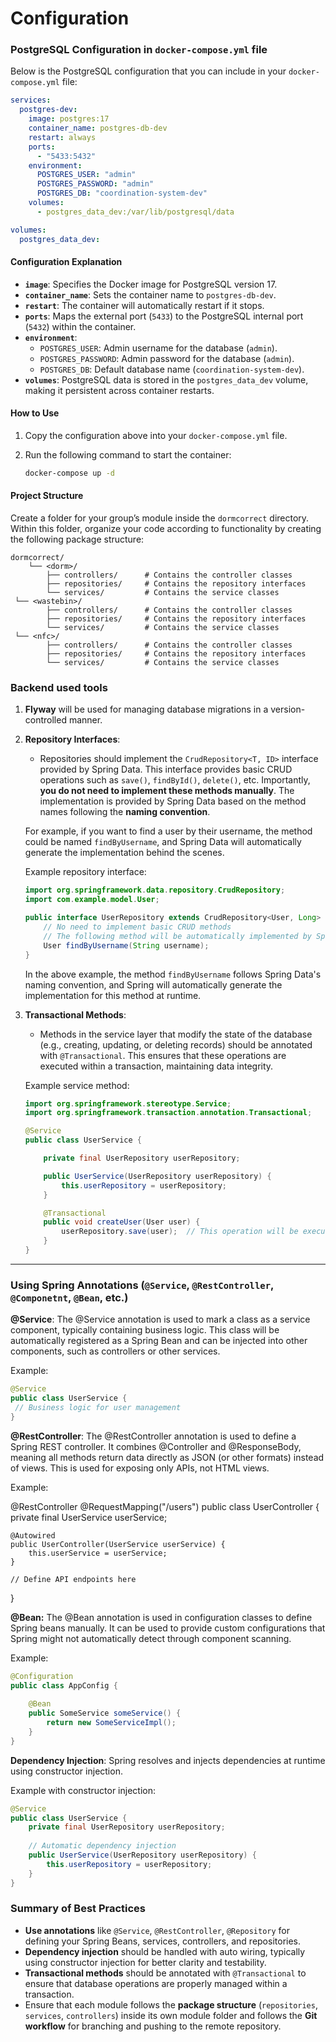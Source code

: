# Configuration
### PostgreSQL Configuration in `docker-compose.yml` file

Below is the PostgreSQL configuration that you can include in your `docker-compose.yml` file:

```yaml
services:
  postgres-dev:
    image: postgres:17
    container_name: postgres-db-dev
    restart: always
    ports:
      - "5433:5432"
    environment:
      POSTGRES_USER: "admin"
      POSTGRES_PASSWORD: "admin"
      POSTGRES_DB: "coordination-system-dev"
    volumes:
      - postgres_data_dev:/var/lib/postgresql/data

volumes:
  postgres_data_dev:
```

#### Configuration Explanation
- **`image`**: Specifies the Docker image for PostgreSQL version 17.
- **`container_name`**: Sets the container name to `postgres-db-dev`.
- **`restart`**: The container will automatically restart if it stops.
- **`ports`**: Maps the external port (`5433`) to the PostgreSQL internal port (`5432`) within the container.
- **`environment`**:
    - `POSTGRES_USER`: Admin username for the database (`admin`).
    - `POSTGRES_PASSWORD`: Admin password for the database (`admin`).
    - `POSTGRES_DB`: Default database name (`coordination-system-dev`).
- **`volumes`**: PostgreSQL data is stored in the `postgres_data_dev` volume, making it persistent across container restarts.

#### How to Use
1. Copy the configuration above into your `docker-compose.yml` file.
2. Run the following command to start the container:

   ```bash
   docker-compose up -d
   ```

#### Project Structure

Create a folder for your group’s module inside the `dormcorrect` directory. Within this folder, organize your code according to functionality by creating the following package structure:
```
dormcorrect/
    └── <dorm>/
        ├── controllers/      # Contains the controller classes
        ├── repositories/     # Contains the repository interfaces
        └── services/         # Contains the service classes
 └── <wastebin>/
        ├── controllers/      # Contains the controller classes
        ├── repositories/     # Contains the repository interfaces
        └── services/         # Contains the service classes
 └── <nfc>/
        ├── controllers/      # Contains the controller classes
        ├── repositories/     # Contains the repository interfaces
        └── services/         # Contains the service classes
```
### Backend used tools

1. **Flyway** will be used for managing database migrations in a version-controlled manner.
2. **Repository Interfaces**:
    - Repositories should implement the `CrudRepository<T, ID>` interface provided by Spring Data. This interface provides basic CRUD operations such as `save()`, `findById()`, `delete()`, etc. Importantly, **you do not need to implement these methods manually**. The implementation is provided by Spring Data based on the method names following the **naming convention**.

   For example, if you want to find a user by their username, the method could be named `findByUsername`, and Spring Data will automatically generate the implementation behind the scenes.

   Example repository interface:
   ```java
   import org.springframework.data.repository.CrudRepository;
   import com.example.model.User;

   public interface UserRepository extends CrudRepository<User, Long> {
       // No need to implement basic CRUD methods
       // The following method will be automatically implemented by Spring Data
       User findByUsername(String username);
   }
   ```

   In the above example, the method `findByUsername` follows Spring Data's naming convention, and Spring will automatically generate the implementation for this method at runtime.
3. **Transactional Methods**:
    - Methods in the service layer that modify the state of the database (e.g., creating, updating, or deleting records) should be annotated with `@Transactional`. This ensures that these operations are executed within a transaction, maintaining data integrity.

   Example service method:
   ```java
   import org.springframework.stereotype.Service;
   import org.springframework.transaction.annotation.Transactional;

   @Service
   public class UserService {

       private final UserRepository userRepository;

       public UserService(UserRepository userRepository) {
           this.userRepository = userRepository;
       }

       @Transactional
       public void createUser(User user) {
           userRepository.save(user);  // This operation will be executed within a transaction.
       }
   }
   ```

---
### Using Spring Annotations (`@Service`, `@RestController`, `@Componetnt`, `@Bean`, etc.)

**@Service**: The @Service annotation is used to mark a class as a service component, typically containing business logic. This class will be automatically registered as a Spring Bean and can be injected into other components, such as controllers or other services.

Example:

   ```java
@Service
public class UserService {
    // Business logic for user management
}
```

**@RestController**: The @RestController annotation is used to define a Spring REST controller. It combines @Controller and @ResponseBody, meaning all methods return data directly as JSON (or other formats) instead of views. This is used for exposing only APIs, not HTML views.

Example:

@RestController
@RequestMapping("/users")
public class UserController {
    private final UserService userService;

    @Autowired
    public UserController(UserService userService) {
        this.userService = userService;
    }

    // Define API endpoints here
}

**@Bean:** The @Bean annotation is used in configuration classes to define Spring beans manually. It can be used to provide custom configurations that Spring might not automatically detect through component scanning.

Example:
```java
@Configuration
public class AppConfig {
    
    @Bean
    public SomeService someService() {
        return new SomeServiceImpl();
    }
}
```

**Dependency Injection**: Spring resolves and injects dependencies at runtime using constructor injection.

Example with constructor injection:

```java
@Service
public class UserService {
    private final UserRepository userRepository;
    
    // Automatic dependency injection
    public UserService(UserRepository userRepository) {
        this.userRepository = userRepository;
    }
}
```

### Summary of Best Practices

- **Use annotations** like `@Service`, `@RestController`, `@Repository` for defining your Spring Beans, services, controllers, and repositories.
- **Dependency injection** should be handled with auto wiring, typically using constructor injection for better clarity and testability.
- **Transactional methods** should be annotated with `@Transactional` to ensure that database operations are properly managed within a transaction.
- Ensure that each module follows the **package structure** (`repositories`, `services`, `controllers`) inside its own module folder and follows the **Git workflow** for branching and pushing to the remote repository.

